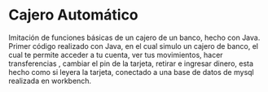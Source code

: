 # Cajero Automático
Imitación de funciones básicas de un cajero de un banco, hecho con Java.
Primer  código realizado con Java, en el cual simulo un cajero de banco, 
el cual te permite acceder a tu cuenta, ver tus movimientos, hacer transferencias , 
cambiar el pin de la tarjeta, retirar e ingresar dinero, esta hecho como si leyera la tarjeta, 
conectado a una base de datos de mysql realizada en workbench.
